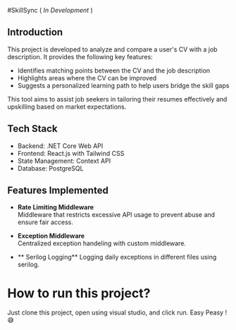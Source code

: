#SkillSync
( _In Development_ )
## Introduction
This project is developed to analyze and compare a user's CV with a job description. It provides the following key features:

- Identifies matching points between the CV and the job description
- Highlights areas where the CV can be improved
- Suggests a personalized learning path to help users bridge the skill gaps

This tool aims to assist job seekers in tailoring their resumes effectively and upskilling based on market expectations.

## Tech Stack

- Backend: .NET Core Web API  
- Frontend: React.js with Tailwind CSS  
- State Management: Context API  
- Database: PostgreSQL

## Features Implemented

- **Rate Limiting Middleware**  
  Middleware that restricts excessive API usage to prevent abuse and ensure fair access.

- **Exception Middleware**  
  Centralized exception handeling with custom middleware.
- ** Serilog Logging**
  Logging daily exceptions in different files using serilog.

# How to run this project?
Just clone this project, open using visual studio, and click run. Easy Peasy !😅
